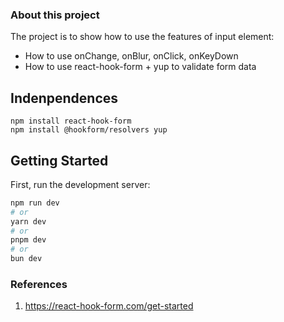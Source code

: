 ### About this project

The project is to show how to use the features of input element:

- How to use onChange, onBlur, onClick, onKeyDown
- How to use react-hook-form + yup to validate form data

## Indenpendences

```
npm install react-hook-form
npm install @hookform/resolvers yup

```

## Getting Started

First, run the development server:

```bash
npm run dev
# or
yarn dev
# or
pnpm dev
# or
bun dev
```

### References

1. https://react-hook-form.com/get-started
